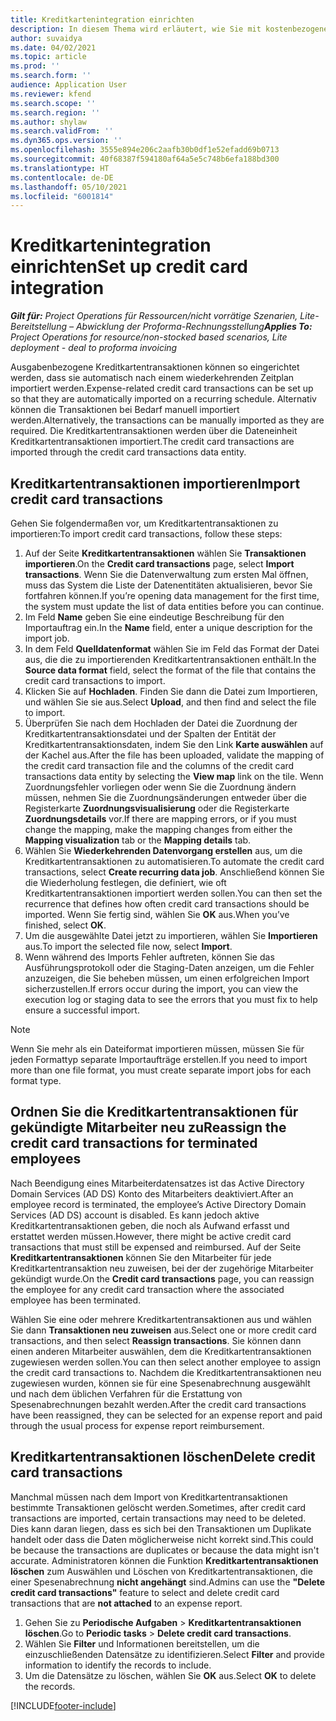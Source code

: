 ```yaml
---
title: Kreditkartenintegration einrichten
description: In diesem Thema wird erläutert, wie Sie mit kostenbezogenen Kreditkartentransaktionen arbeiten.
author: suvaidya
ms.date: 04/02/2021
ms.topic: article
ms.prod: ''
ms.search.form: ''
audience: Application User
ms.reviewer: kfend
ms.search.scope: ''
ms.search.region: ''
ms.author: shylaw
ms.search.validFrom: ''
ms.dyn365.ops.version: ''
ms.openlocfilehash: 3555e894e206c2aafb30b0df1e52efadd69b0713
ms.sourcegitcommit: 40f68387f594180af64a5e5c748b6efa188bd300
ms.translationtype: HT
ms.contentlocale: de-DE
ms.lasthandoff: 05/10/2021
ms.locfileid: "6001814"
---
```

# <a name="set-up-credit-card-integration"></a><span data-ttu-id="40ad4-103">Kreditkartenintegration einrichten</span><span class="sxs-lookup"><span data-stu-id="40ad4-103">Set up credit card integration</span></span>

<span data-ttu-id="40ad4-104">_**Gilt für:** Project Operations für Ressourcen/nicht vorrätige Szenarien, Lite-Bereitstellung – Abwicklung der Proforma-Rechnungsstellung_</span><span class="sxs-lookup"><span data-stu-id="40ad4-104">_**Applies To:** Project Operations for resource/non-stocked based scenarios, Lite deployment - deal to proforma invoicing_</span></span>

<span data-ttu-id="40ad4-105">Ausgabenbezogene Kreditkartentransaktionen können so eingerichtet werden, dass sie automatisch nach einem wiederkehrenden Zeitplan importiert werden.</span><span class="sxs-lookup"><span data-stu-id="40ad4-105">Expense-related credit card transactions can be set up so that they are automatically imported on a recurring schedule.</span></span> <span data-ttu-id="40ad4-106">Alternativ können die Transaktionen bei Bedarf manuell importiert werden.</span><span class="sxs-lookup"><span data-stu-id="40ad4-106">Alternatively, the transactions can be manually imported as they are required.</span></span> <span data-ttu-id="40ad4-107">Die Kreditkartentransaktionen werden über die Dateneinheit Kreditkartentransaktionen importiert.</span><span class="sxs-lookup"><span data-stu-id="40ad4-107">The credit card transactions are imported through the credit card transactions data entity.</span></span>

## <a name="import-credit-card-transactions"></a><span data-ttu-id="40ad4-108">Kreditkartentransaktionen importieren</span><span class="sxs-lookup"><span data-stu-id="40ad4-108">Import credit card transactions</span></span>

<span data-ttu-id="40ad4-109">Gehen Sie folgendermaßen vor, um Kreditkartentransaktionen zu importieren:</span><span class="sxs-lookup"><span data-stu-id="40ad4-109">To import credit card transactions, follow these steps:</span></span>

1. <span data-ttu-id="40ad4-110">Auf der Seite **Kreditkartentransaktionen** wählen Sie **Transaktionen importieren**.</span><span class="sxs-lookup"><span data-stu-id="40ad4-110">On the **Credit card transactions** page, select **Import transactions**.</span></span> <span data-ttu-id="40ad4-111">Wenn Sie die Datenverwaltung zum ersten Mal öffnen, muss das System die Liste der Datenentitäten aktualisieren, bevor Sie fortfahren können.</span><span class="sxs-lookup"><span data-stu-id="40ad4-111">If you’re opening data management for the first time, the system must update the list of data entities before you can continue.</span></span>
2. <span data-ttu-id="40ad4-112">Im Feld **Name** geben Sie eine eindeutige Beschreibung für den Importauftrag ein.</span><span class="sxs-lookup"><span data-stu-id="40ad4-112">In the **Name** field, enter a unique description for the import job.</span></span>
3. <span data-ttu-id="40ad4-113">In dem Feld **Quelldatenformat** wählen Sie im Feld das Format der Datei aus, die die zu importierenden Kreditkartentransaktionen enthält.</span><span class="sxs-lookup"><span data-stu-id="40ad4-113">In the **Source data format** field, select the format of the file that contains the credit card transactions to import.</span></span>
4. <span data-ttu-id="40ad4-114">Klicken Sie auf **Hochladen**. Finden Sie dann die Datei zum Importieren, und wählen Sie sie aus.</span><span class="sxs-lookup"><span data-stu-id="40ad4-114">Select **Upload**, and then find and select the file to import.</span></span>
5. <span data-ttu-id="40ad4-115">Überprüfen Sie nach dem Hochladen der Datei die Zuordnung der Kreditkartentransaktionsdatei und der Spalten der Entität der Kreditkartentransaktionsdaten, indem Sie den Link **Karte auswählen** auf der Kachel aus.</span><span class="sxs-lookup"><span data-stu-id="40ad4-115">After the file has been uploaded, validate the mapping of the credit card transaction file and the columns of the credit card transactions data entity by selecting the **View map** link on the tile.</span></span> <span data-ttu-id="40ad4-116">Wenn Zuordnungsfehler vorliegen oder wenn Sie die Zuordnung ändern müssen, nehmen Sie die Zuordnungsänderungen entweder über die Registerkarte **Zuordnungsvisualisierung** oder die Registerkarte **Zuordnungsdetails** vor.</span><span class="sxs-lookup"><span data-stu-id="40ad4-116">If there are mapping errors, or if you must change the mapping, make the mapping changes from either the **Mapping visualization** tab or the **Mapping details** tab.</span></span>
6. <span data-ttu-id="40ad4-117">Wählen Sie **Wiederkehrenden Datenvorgang erstellen** aus, um die Kreditkartentransaktionen zu automatisieren.</span><span class="sxs-lookup"><span data-stu-id="40ad4-117">To automate the credit card transactions, select **Create recurring data job**.</span></span> <span data-ttu-id="40ad4-118">Anschließend können Sie die Wiederholung festlegen, die definiert, wie oft Kreditkartentransaktionen importiert werden sollen.</span><span class="sxs-lookup"><span data-stu-id="40ad4-118">You can then set the recurrence that defines how often credit card transactions should be imported.</span></span> <span data-ttu-id="40ad4-119">Wenn Sie fertig sind, wählen Sie **OK** aus.</span><span class="sxs-lookup"><span data-stu-id="40ad4-119">When you’ve finished, select **OK**.</span></span>
7. <span data-ttu-id="40ad4-120">Um die ausgewählte Datei jetzt zu importieren, wählen Sie **Importieren** aus.</span><span class="sxs-lookup"><span data-stu-id="40ad4-120">To import the selected file now, select **Import**.</span></span>
8. <span data-ttu-id="40ad4-121">Wenn während des Imports Fehler auftreten, können Sie das Ausführungsprotokoll oder die Staging-Daten anzeigen, um die Fehler anzuzeigen, die Sie beheben müssen, um einen erfolgreichen Import sicherzustellen.</span><span class="sxs-lookup"><span data-stu-id="40ad4-121">If errors occur during the import, you can view the execution log or staging data to see the errors that you must fix to help ensure a successful import.</span></span>

> [!NOTE]
> <span data-ttu-id="40ad4-122">Wenn Sie mehr als ein Dateiformat importieren müssen, müssen Sie für jeden Formattyp separate Importaufträge erstellen.</span><span class="sxs-lookup"><span data-stu-id="40ad4-122">If you need to import more than one file format, you must create separate import jobs for each format type.</span></span>

## <a name="reassign-the-credit-card-transactions-for-terminated-employees"></a><span data-ttu-id="40ad4-123">Ordnen Sie die Kreditkartentransaktionen für gekündigte Mitarbeiter neu zu</span><span class="sxs-lookup"><span data-stu-id="40ad4-123">Reassign the credit card transactions for terminated employees</span></span>

<span data-ttu-id="40ad4-124">Nach Beendigung eines Mitarbeiterdatensatzes ist das Active Directory Domain Services (AD DS) Konto des Mitarbeiters deaktiviert.</span><span class="sxs-lookup"><span data-stu-id="40ad4-124">After an employee record is terminated, the employee’s Active Directory Domain Services (AD DS) account is disabled.</span></span> <span data-ttu-id="40ad4-125">Es kann jedoch aktive Kreditkartentransaktionen geben, die noch als Aufwand erfasst und erstattet werden müssen.</span><span class="sxs-lookup"><span data-stu-id="40ad4-125">However, there might be active credit card transactions that must still be expensed and reimbursed.</span></span> <span data-ttu-id="40ad4-126">Auf der Seite **Kreditkartentransaktionen** können Sie den Mitarbeiter für jede Kreditkartentransaktion neu zuweisen, bei der der zugehörige Mitarbeiter gekündigt wurde.</span><span class="sxs-lookup"><span data-stu-id="40ad4-126">On the **Credit card transactions** page, you can reassign the employee for any credit card transaction where the associated employee has been terminated.</span></span>

<span data-ttu-id="40ad4-127">Wählen Sie eine oder mehrere Kreditkartentransaktionen aus und wählen Sie dann **Transaktionen neu zuweisen** aus.</span><span class="sxs-lookup"><span data-stu-id="40ad4-127">Select one or more credit card transactions, and then select **Reassign transactions**.</span></span> <span data-ttu-id="40ad4-128">Sie können dann einen anderen Mitarbeiter auswählen, dem die Kreditkartentransaktionen zugewiesen werden sollen.</span><span class="sxs-lookup"><span data-stu-id="40ad4-128">You can then select another employee to assign the credit card transactions to.</span></span> <span data-ttu-id="40ad4-129">Nachdem die Kreditkartentransaktionen neu zugewiesen wurden, können sie für eine Spesenabrechnung ausgewählt und nach dem üblichen Verfahren für die Erstattung von Spesenabrechnungen bezahlt werden.</span><span class="sxs-lookup"><span data-stu-id="40ad4-129">After the credit card transactions have been reassigned, they can be selected for an expense report and paid through the usual process for expense report reimbursement.</span></span>

## <a name="delete-credit-card-transactions"></a><span data-ttu-id="40ad4-130">Kreditkartentransaktionen löschen</span><span class="sxs-lookup"><span data-stu-id="40ad4-130">Delete credit card transactions</span></span> 

<span data-ttu-id="40ad4-131">Manchmal müssen nach dem Import von Kreditkartentransaktionen bestimmte Transaktionen gelöscht werden.</span><span class="sxs-lookup"><span data-stu-id="40ad4-131">Sometimes, after credit card transactions are imported, certain transactions may need to be deleted.</span></span> <span data-ttu-id="40ad4-132">Dies kann daran liegen, dass es sich bei den Transaktionen um Duplikate handelt oder dass die Daten möglicherweise nicht korrekt sind.</span><span class="sxs-lookup"><span data-stu-id="40ad4-132">This could be because the transactions are duplicates or because the data might isn't accurate.</span></span> <span data-ttu-id="40ad4-133">Administratoren können die Funktion **Kreditkartentransaktionen löschen** zum Auswählen und Löschen von Kreditkartentransaktionen, die einer Spesenabrechnung **nicht angehängt** sind.</span><span class="sxs-lookup"><span data-stu-id="40ad4-133">Admins can use the **"Delete credit card transactions"** feature to select and delete credit card transactions that are **not attached** to an expense report.</span></span> 

1. <span data-ttu-id="40ad4-134">Gehen Sie zu **Periodische Aufgaben** > **Kreditkartentransaktionen löschen**.</span><span class="sxs-lookup"><span data-stu-id="40ad4-134">Go to **Periodic tasks** > **Delete credit card transactions**.</span></span>
2. <span data-ttu-id="40ad4-135">Wählen Sie **Filter** und Informationen bereitstellen, um die einzuschließenden Datensätze zu identifizieren.</span><span class="sxs-lookup"><span data-stu-id="40ad4-135">Select **Filter** and provide information to identify the records to include.</span></span>
3. <span data-ttu-id="40ad4-136">Um die Datensätze zu löschen, wählen Sie **OK** aus.</span><span class="sxs-lookup"><span data-stu-id="40ad4-136">Select **OK** to delete the records.</span></span> 

[!INCLUDE[footer-include](../includes/footer-banner.md)]
